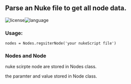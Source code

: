## Parse an Nuke file to get all node data.
![license](https://img.shields.io/badge/license-Apache2.0-green)![language](https://img.shields.io/badge/language-Python-blue)

### Usage:

```
nodes = Nodes.regsiterNode('your nukeScript file')
```


### Nodes and Node

nuke scirpte node are stored in Nodes class.

the paramter and value stored in Node class.
